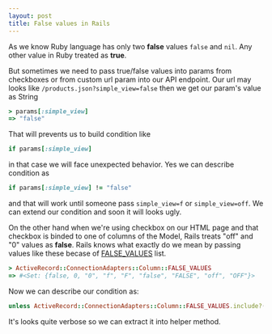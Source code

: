 ```yaml
---
layout: post
title: False values in Rails
---
```


As we know Ruby language has only two **false** values `false` and `nil`.
Any other value in Ruby treated as **true**.

But sometimes we need to pass true/false values into params from checkboxes or
from custom url param into our API endpoint.
Our url may looks like `/products.json?simple_view=false` then we get our param's value as String

``` ruby
> params[:simple_view]
=> "false"
```

That will prevents us to build condition like
``` ruby
if params[:simple_view]
```
in that case we will face unexpected behavior. Yes we can describe condition as
``` ruby
if params[:simple_view] != "false"
```

and that will work until someone pass `simple_view=f` or `simple_view=off`.
We can extend our condition and soon it will looks ugly.

On the other hand when we're using checkbox on our HTML page and that checkbox is binded to one of columns of the Model,
Rails treats "off" and "0" values as **false**.
Rails knows what exactly do we mean by passing values like these becase of [FALSE_VALUES](https://github.com/rails/rails/blob/55320fa9eb73498e55475d187787c135613441ab/activerecord/lib/active_record/connection_adapters/column.rb#L8) list.

``` ruby
> ActiveRecord::ConnectionAdapters::Column::FALSE_VALUES
=> #<Set: {false, 0, "0", "f", "F", "false", "FALSE", "off", "OFF"}>
```

Now we can describe our condition as:

``` ruby
unless ActiveRecord::ConnectionAdapters::Column::FALSE_VALUES.include?(params[:simple_view])
```

It's looks quite verbose so we can extract it into helper method.
